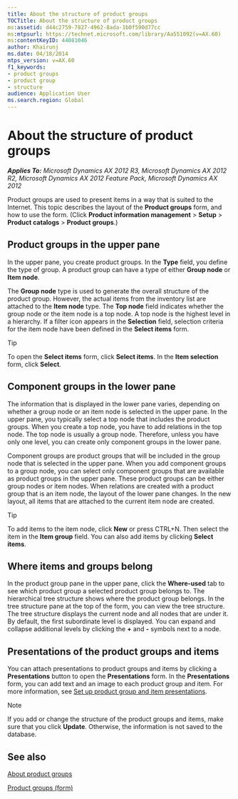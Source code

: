 ```yaml
---
title: About the structure of product groups
TOCTitle: About the structure of product groups
ms:assetid: d44c2759-7827-4962-8ada-1b0f590d77cc
ms:mtpsurl: https://technet.microsoft.com/library/Aa551092(v=AX.60)
ms:contentKeyID: 44081046
author: Khairunj
ms.date: 04/18/2014
mtps_version: v=AX.60
f1_keywords:
- product groups
- product group
- structure
audience: Application User
ms.search.region: Global
---
```


# About the structure of product groups 


_**Applies To:** Microsoft Dynamics AX 2012 R3, Microsoft Dynamics AX 2012 R2, Microsoft Dynamics AX 2012 Feature Pack, Microsoft Dynamics AX 2012_

Product groups are used to present items in a way that is suited to the Internet. This topic describes the layout of the **Product groups** form, and how to use the form. (Click **Product information management** \> **Setup** \> **Product catalogs** \> **Product groups**.)

## Product groups in the upper pane

In the upper pane, you create product groups. In the **Type** field, you define the type of group. A product group can have a type of either **Group node** or **Item node**.

The **Group node** type is used to generate the overall structure of the product group. However, the actual items from the inventory list are attached to the **Item node** type. The **Top node** field indicates whether the group node or the item node is a top node. A top node is the highest level in a hierarchy. If a filter icon appears in the **Selection** field, selection criteria for the item node have been defined in the **Select items** form.


> [!TIP]
> <P>To open the <STRONG>Select items</STRONG> form, click <STRONG>Select items</STRONG>. In the <STRONG>Item selection</STRONG> form, click <STRONG>Select</STRONG>.</P>



## Component groups in the lower pane

The information that is displayed in the lower pane varies, depending on whether a group node or an item node is selected in the upper pane. In the upper pane, you typically select a top node that includes the product groups. When you create a top node, you have to add relations in the top node. The top node is usually a group node. Therefore, unless you have only one level, you can create only component groups in the lower pane.

Component groups are product groups that will be included in the group node that is selected in the upper pane. When you add component groups to a group node, you can select only component groups that are available as product groups in the upper pane. These product groups can be either group nodes or item nodes. When relations are created with a product group that is an item node, the layout of the lower pane changes. In the new layout, all items that are attached to the current item node are created.


> [!TIP]
> <P>To add items to the item node, click <STRONG>New</STRONG> or press CTRL+N. Then select the item in the <STRONG>Item group</STRONG> field. You can also add items by clicking <STRONG>Select items</STRONG>.</P>



## Where items and groups belong

In the product group pane in the upper pane, click the **Where-used** tab to see which product group a selected product group belongs to. The hierarchical tree structure shows where the product group belongs. In the tree structure pane at the top of the form, you can view the tree structure. The tree structure displays the current node and all nodes that are under it. By default, the first subordinate level is displayed. You can expand and collapse additional levels by clicking the **+** and **-** symbols next to a node.

## Presentations of the product groups and items

You can attach presentations to product groups and items by clicking a **Presentations** button to open the **Presentations** form. In the **Presentations** form, you can add text and an image to each product group and item. For more information, see [Set up product group and item presentations](set-up-product-group-and-item-presentations.md).


> [!NOTE]
> <P>If you add or change the structure of the product groups and items, make sure that you click <STRONG>Update</STRONG>. Otherwise, the information is not saved to the database.</P>



## See also

[About product groups](about-product-groups.md)

[Product groups (form)](https://technet.microsoft.com/library/aa572041\(v=ax.60\))

  


